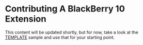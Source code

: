 # Contributing A BlackBerry 10 Extension

This content will be updated shortly, but for now, take a look at the [TEMPLATE](https://github.com/blackberry/WebWorks-Community-APIs/tree/master/BB10/TEMPLATE) sample and use that for your starting point.
